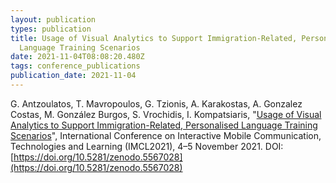 ```yaml
---
layout: publication
types: publication
title: Usage of Visual Analytics to Support Immigration-Related, Personalised
  Language Training Scenarios
date: 2021-11-04T08:08:20.480Z
tags: conference_publications
publication_date: 2021-11-04
---
```

G. Antzoulatos, T. Mavropoulos, G. Tzionis, A. Karakostas, A. Gonzalez Costas, M. González Burgos, S. Vrochidis, I. Kompatsiaris, "[Usage of Visual Analytics to Support Immigration-Related, Personalised Language Training Scenarios](https://link.springer.com/chapter/10.1007/978-3-030-96296-8_61)", International Conference on Interactive Mobile Communication, Technologies and Learning (IMCL2021), 4–5 November 2021. DOI: [https://doi.org/10.5281/zenodo.5567028](https://doi.org/10.5281/zenodo.5567028)